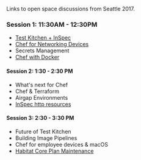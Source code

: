 Links to open space discussions from Seattle 2017.

### Session 1: 11:30AM - 12:30PM

* [Test Kitchen + InSpec](https://github.com/chef/community-summits/wiki/Test-kitchen---InSpec)
* [Chef for Networking Devices](Chef-for-Networking-Devices)
* Secrets Management
* [Chef with Docker](Using-Chef-with-Docker)

#### Session 2:  1:30 - 2:30 PM

* What's next for Chef
* Chef & Terraform
* Airgap Environments
* [InSpec http resources](InSpec-HTTP-Resource)

#### Session 3:  2:30 - 3:30 PM

* Future of Test Kitchen
* Building Image Pipelines
* Chef for employee devices & macOS
* [Habitat Core Plan Maintenance](Habitat-Core-Plan-Maintenance)
